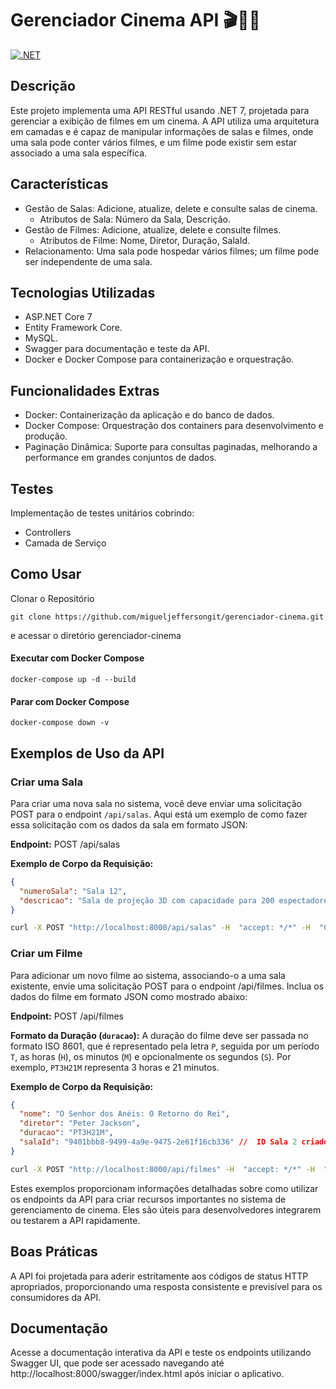 # Gerenciador Cinema API 🎬🍿🥤
[![.NET](https://github.com/migueljeffersongit/gerenciador-cinema/actions/workflows/dotnet.yml/badge.svg)](https://github.com/migueljeffersongit/gerenciador-cinema/actions/workflows/dotnet.yml)
## Descrição
Este projeto implementa uma API RESTful usando .NET 7, projetada para gerenciar a exibição de filmes em um cinema. A API utiliza uma arquitetura em camadas e é capaz de manipular informações de salas e filmes, onde uma sala pode conter vários filmes, e um filme pode existir sem estar associado a uma sala específica.

## Características
 - Gestão de Salas: Adicione, atualize, delete e consulte salas de cinema.
    - Atributos de Sala: Número da Sala, Descrição.
 - Gestão de Filmes: Adicione, atualize, delete e consulte filmes.
    - Atributos de Filme: Nome, Diretor, Duração, SalaId.
 - Relacionamento: Uma sala pode hospedar vários filmes; um filme pode ser independente de uma sala.

## Tecnologias Utilizadas
- ASP.NET Core 7
- Entity Framework Core.
- MySQL.
- Swagger para documentação e teste da API.
- Docker e Docker Compose para containerização e orquestração.

## Funcionalidades Extras
- Docker: Containerização da aplicação e do banco de dados.
- Docker Compose: Orquestração dos containers para desenvolvimento e produção.
- Paginação Dinâmica: Suporte para consultas paginadas, melhorando a performance em grandes conjuntos de dados.

## Testes
Implementação de testes unitários cobrindo:

- Controllers
- Camada de Serviço


## Como Usar
Clonar o Repositório

```
git clone https://github.com/migueljeffersongit/gerenciador-cinema.git
```

e acessar o diretório gerenciador-cinema

#### Executar com Docker Compose

```
docker-compose up -d --build
```

#### Parar com Docker Compose

```
docker-compose down -v
```

## Exemplos de Uso da API

### Criar uma Sala

Para criar uma nova sala no sistema, você deve enviar uma solicitação POST para o endpoint `/api/salas`. Aqui está um exemplo de como fazer essa solicitação com os dados da sala em formato JSON:

**Endpoint:**
POST /api/salas

**Exemplo de Corpo da Requisição:**
```json
{
  "numeroSala": "Sala 12",
  "descricao": "Sala de projeção 3D com capacidade para 200 espectadores, som surround e poltronas reclináveis."
}
```

```bash
curl -X POST "http://localhost:8000/api/salas" -H  "accept: */*" -H  "Content-Type: application/json" -d "{  \"numeroSala\": \"Sala 12\",  \"descricao\": \"Sala de projeção 3D com capacidade para 200 espectadores, som surround e poltronas reclináveis.\"}"
```
### Criar um Filme

Para adicionar um novo filme ao sistema, associando-o a uma sala existente, envie uma solicitação POST para o endpoint /api/filmes. Inclua os dados do filme em formato JSON como mostrado abaixo:

**Endpoint:**
POST /api/filmes

**Formato da Duração (`duracao`):**
A duração do filme deve ser passada no formato ISO 8601, que é representado pela letra `P`, seguida por um período `T`, as horas (`H`), os minutos (`M`) e opcionalmente os segundos (`S`). Por exemplo, `PT3H21M` representa 3 horas e 21 minutos.

**Exemplo de Corpo da Requisição:**
```json
{
  "nome": "O Senhor dos Anéis: O Retorno do Rei",
  "diretor": "Peter Jackson",
  "duracao": "PT3H21M",
  "salaId": "9401bbb8-9499-4a9e-9475-2e61f16cb336" //  ID Sala 2 criado inicialmente no migrations ou substitua por um id criado
}
```

```bash
curl -X POST "http://localhost:8000/api/filmes" -H  "accept: */*" -H  "Content-Type: application/json" -d "{  \"nome\": \"O Senhor dos Anéis: O Retorno do Rei\",  \"diretor\": \"Peter Jackson\",  \"duracao\": \"PT3H21M\",  \"salaId\": \"9401bbb8-9499-4a9e-9475-2e61f16cb336\"}"
```
Estes exemplos proporcionam informações detalhadas sobre como utilizar os endpoints da API para criar recursos importantes no sistema de gerenciamento de cinema. Eles são úteis para desenvolvedores integrarem ou testarem a API rapidamente.

## Boas Práticas
A API foi projetada para aderir estritamente aos códigos de status HTTP apropriados, proporcionando uma resposta consistente e previsível para os consumidores da API.

## Documentação
Acesse a documentação interativa da API e teste os endpoints utilizando Swagger UI, que pode ser acessado navegando até http://localhost:8000/swagger/index.html após iniciar o aplicativo.
